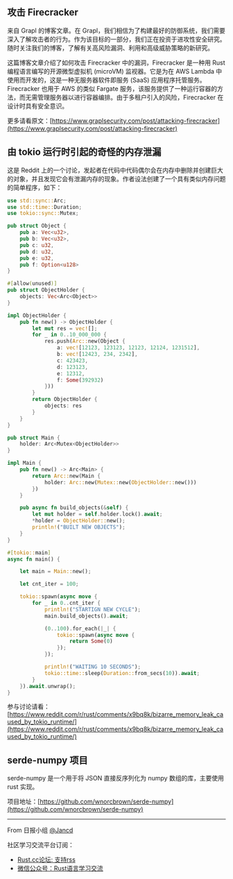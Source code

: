 ## 攻击 Firecracker

来自 Grapl 的博客文章。在 Grapl，我们相信为了构建最好的防御系统，我们需要深入了解攻击者的行为。作为该目标的一部分，我们正在投资于进攻性安全研究。随时关注我们的博客，了解有关高风险漏洞、利用和高级威胁策略的新研究。

这篇博客文章介绍了如何攻击 Firecracker 中的漏洞，Firecracker 是一种用 Rust 编程语言编写的开源微型虚拟机 (microVM) 监视器。它是为在 AWS Lambda 中使用而开发的，这是一种无服务器软件即服务 (SaaS) 应用程序托管服务。Firecracker 也用于 AWS 的类似 Fargate 服务，该服务提供了一种运行容器的方法，而无需管理服务器以进行容器编排。由于多租户引入的风险，Firecracker 在设计时具有安全意识。

更多请看原文：[https://www.graplsecurity.com/post/attacking-firecracker](https://www.graplsecurity.com/post/attacking-firecracker)

## 由 tokio 运行时引起的奇怪的内存泄漏

这是 Reddit 上的一个讨论，发起者在代码中代码偶尔会在内存中删除并创建巨大的对象，并且发现它会有泄漏内存的现象。作者设法创建了一个具有类似内存问题的简单程序，如下：

```rust
use std::sync::Arc;
use std::time::Duration;
use tokio::sync::Mutex;

pub struct Object {
    pub a: Vec<u32>,
    pub b: Vec<u32>,
    pub c: u32,
    pub d: u32,
    pub e: u32,
    pub f: Option<u128>
}

#[allow(unused)]
pub struct ObjectHolder {
    objects: Vec<Arc<Object>>
}

impl ObjectHolder {
    pub fn new() -> ObjectHolder {
        let mut res = vec![];
        for _ in 0..10_000_000 {
            res.push(Arc::new(Object {
                a: vec![12123, 123123, 12123, 12124, 1231512],
                b: vec![12423, 234, 2342],
                c: 423423,
                d: 123123,
                e: 12312,
                f: Some(392932)
            }))
        }
        return ObjectHolder {
            objects: res
        }
    }
}

pub struct Main {
    holder: Arc<Mutex<ObjectHolder>>
}

impl Main {
    pub fn new() -> Arc<Main> {
        return Arc::new(Main {
            holder: Arc::new(Mutex::new(ObjectHolder::new()))
        })
    }

    pub async fn build_objects(&self) {
        let mut holder = self.holder.lock().await;
        *holder = ObjectHolder::new();
        println!("BUILT NEW OBJECTS");
    }
}

#[tokio::main]
async fn main() {

    let main = Main::new();

    let cnt_iter = 100;

    tokio::spawn(async move {
        for _ in 0..cnt_iter {
            println!("STARTIGN NEW CYCLE");
            main.build_objects().await;

            (0..100).for_each(|_| {
                tokio::spawn(async move {
                    return Some(0)
                });
            });

            println!("WAITING 10 SECONDS");
            tokio::time::sleep(Duration::from_secs(10)).await;
        }
    }).await.unwrap();
}
```

参与讨论请看：[https://www.reddit.com/r/rust/comments/x9bq8k/bizarre_memory_leak_caused_by_tokio_runtime/](https://www.reddit.com/r/rust/comments/x9bq8k/bizarre_memory_leak_caused_by_tokio_runtime/)

## serde-numpy 项目

serde-numpy 是一个用于将 JSON 直接反序列化为 numpy 数组的库，主要使用 rust 实现。

项目地址：[https://github.com/wnorcbrown/serde-numpy](https://github.com/wnorcbrown/serde-numpy)

---

From 日报小组 [@Jancd](https://github.com/Jancd)

社区学习交流平台订阅：
- [Rust.cc论坛: 支持rss](https://rust.cc)
- [微信公众号：Rust语言学习交流](https://rust.cc/article?id=ed7c9379-d681-47cb-9532-0db97d883f62)
